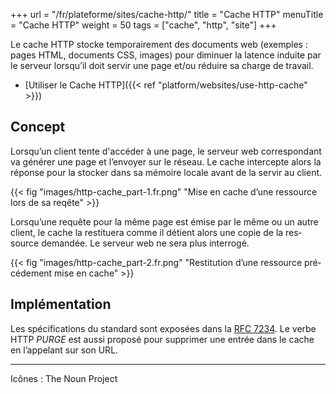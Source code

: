 +++
url = "/fr/plateforme/sites/cache-http/"
title = "Cache HTTP"
menuTitle = "Cache HTTP"
weight = 50
tags = ["cache", "http", "site"]
+++

Le cache HTTP stocke tem­po­rai­re­ment des docu­ments web (exemples : pages HTML, docu­ments CSS, images) pour dimi­nuer la latence induite par le ser­veur lors­qu’il doit ser­vir une page et/ou réduire sa charge de tra­vail.

- [Utiliser le Cache HTTP]({{< ref "platform/websites/use-http-cache" >}})

## Concept

Lorsqu’un client tente d'accéder à une page, le serveur web correspondant va géné­rer une page et l’en­voyer sur le réseau. Le cache inter­cepte alors la réponse pour la stocker dans sa mémoire locale avant de la ser­vir au client.

{{< fig "images/http-cache_part-1.fr.png" "Mise en cache d’une res­source lors de sa reqête" >}}

Lorsqu’une requête pour la même page est émise par le même ou un autre client, le cache la restituera comme il détient alors une copie de la res­source deman­dée. Le ser­veur web ne sera plus inter­ro­gé.

{{< fig "images/http-cache_part-2.fr.png" "Restitution d’une res­source pré­cé­dement mise en cache" >}}

## Implémentation

Les spé­ci­fi­ca­tions du stan­dard sont exposées dans la [RFC 7234](https://tools.ietf.org/html/rfc7234). Le verbe HTTP _PURGE_ est aussi proposé pour supprimer une entrée dans le cache en l’ap­pe­lant sur son URL.

---
Icônes : The Noun Project
